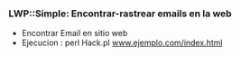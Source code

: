 ### LWP::Simple: Encontrar-rastrear emails en la web

- Encontrar Email en sitio web <br>
- Ejecucion : perl Hack.pl www.ejemplo.com/index.html
